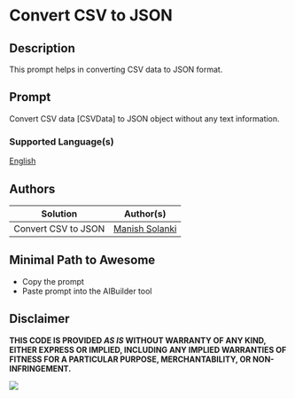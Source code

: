 # Convert CSV to JSON

## Description

This prompt helps in converting CSV data to JSON format.

## Prompt
Convert CSV data [CSVData] to JSON object without any text information.
 

### Supported Language(s)

[English](./en-us/prompt.md)

## Authors

Solution|Author(s)
--------|---------
Convert CSV to JSON | [Manish Solanki](https://github.com/Solanki-Manish)

## Minimal Path to Awesome

* Copy the prompt
* Paste prompt into the AIBuilder tool

## Disclaimer

**THIS CODE IS PROVIDED *AS IS* WITHOUT WARRANTY OF ANY KIND, EITHER EXPRESS OR IMPLIED, INCLUDING ANY IMPLIED WARRANTIES OF FITNESS FOR A PARTICULAR PURPOSE, MERCHANTABILITY, OR NON-INFRINGEMENT.**

<img src="https://m365-visitor-stats.azurewebsites.net/powerplatform-prompts/samples/ai-builder/convert-csv-json" aria-hidden="true" />
